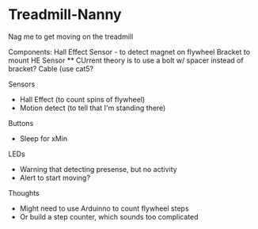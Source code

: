 # Treadmill-Nanny
Nag me to get moving on the treadmill

Components:
Hall Effect Sensor - to detect magnet on flywheel
Bracket to mount HE Sensor
** CUrrent theory is to use a bolt w/ spacer instead of bracket?
Cable (use cat5?

Sensors
* Hall Effect (to count spins of flywheel)
* Motion detect (to tell that I'm standing there)

Buttons
* Sleep for xMin

LEDs
* Warning that detecting presense, but no activity
* Alert to start moving?



Thoughts
* Might need to use Arduinno to count flywheel steps
* Or build a step counter, which sounds too complicated
